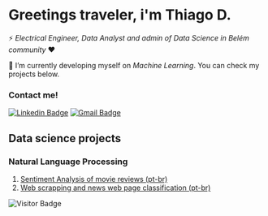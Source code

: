 # Greetings traveler, i'm Thiago D.

⚡ *Electrical Engineer, Data Analyst and admin of Data Science in Belém community* :heart:

🌱 I’m currently developing myself on *Machine Learning*. You can check my projects below. 

### Contact me! 
[![Linkedin Badge](https://img.shields.io/badge/-LinkedIn-black?logo=Linkedin&logoColor=white&color=blue)](https://www.linkedin.com/in/thiagodcfarias/)
[![Gmail Badge](https://img.shields.io/badge/-Gmail-black?logo=Gmail&logoColor=white&color=red&link=mailto:thiagodcfarias1@gmail.com)](mailto:thiagodcfarias1@gmail.com)

## Data science projects
### Natural Language Processing 

1. [Sentiment Analysis of movie reviews (pt-br)](https://github.com/Thiagodcfarias/Projetos-Data-Science/tree/main/NLP/analise_sentimento_imdb) 
2. [Web scrapping and news web page classification (pt-br)](https://github.com/Thiagodcfarias/Projetos-Data-Science/tree/main/NLP/Globo_news_web_page_classification)

![Visitor Badge](https://visitor-badge.laobi.icu/badge?page_id=thiagodcfarias.thiagodcfarias)
